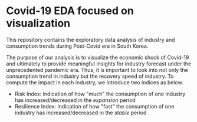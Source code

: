 # Covid-19 EDA focused on visualization
This repository contains the exploratory data analysis of industry and consumption trends during Post-Covid era in South Korea.

The purpose of our analysis is to visualize the economic shock of Covid-19 and ultimately to provide meaningful insights for industry forecast under the unprecedented pandemic era. Thus, it is important to look into not only the consumption trend in industry but the recovery speed of industry. To compute the impact in each industry, we introduce two indices as below.

* Risk Index: Indication of how "much" the consumption of one industry has increased/decreased in the *expansion* period
* Resilience Index: Indication of how "fast" the consumption of one industry has increased/decreased in the *stable* period
